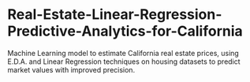 # Real-Estate-Linear-Regression-Predictive-Analytics-for-California
Machine Learning model to estimate California real estate prices, using E.D.A. and Linear Regression techniques on housing datasets to predict market values with improved precision.

